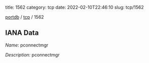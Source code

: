 title: 1562
category: tcp
date: 2022-02-10T22:46:10
slug: tcp/1562

[portdb](/) / [tcp](/category/tcp.html) / 1562


## IANA Data

_Name:_ pconnectmgr

_Description:_ pconnectmgr

